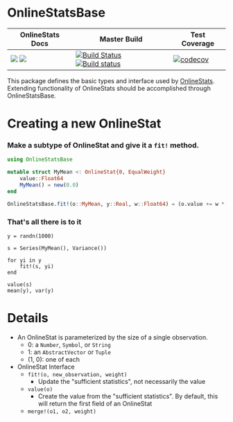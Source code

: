 # OnlineStatsBase

| OnlineStats Docs | Master Build | Test Coverage |
|------------------|--------------|---------------|
| [![](https://img.shields.io/badge/docs-stable-blue.svg)](https://joshday.github.io/OnlineStats.jl/stable) [![](https://img.shields.io/badge/docs-latest-blue.svg)](https://joshday.github.io/OnlineStats.jl/latest) | [![Build Status](https://travis-ci.org/joshday/OnlineStatsBase.jl.svg?branch=master)](https://travis-ci.org/joshday/OnlineStatsBase.jl) [![Build status](https://ci.appveyor.com/api/projects/status/99i0vq2crpwgqonp/branch/master?svg=true)](https://ci.appveyor.com/project/joshday/onlinestatsbase-jl/branch/master) | [![codecov](https://codecov.io/gh/joshday/OnlineStatsBase.jl/branch/master/graph/badge.svg)](https://codecov.io/gh/joshday/OnlineStatsBase.jl) |


This package defines the basic types and interface used by [OnlineStats](https://github.com/joshday/OnlineStats.jl).  Extending functionality of OnlineStats should be accomplished through OnlineStatsBase.



# Creating a new OnlineStat

### Make a subtype of OnlineStat and give it a `fit!` method.

```julia
using OnlineStatsBase

mutable struct MyMean <: OnlineStat{0, EqualWeight}
    value::Float64
    MyMean() = new(0.0)
end

OnlineStatsBase.fit!(o::MyMean, y::Real, w::Float64) = (o.value += w * (y - o.value))
```

### That's all there is to it
```
y = randn(1000)

s = Series(MyMean(), Variance())

for yi in y
    fit!(s, yi)
end

value(s)
mean(y), var(y)
```


# Details

- An OnlineStat is parameterized by the size of a single observation.
  - 0: a `Number`, `Symbol`, or `String`
  - 1: an `AbstractVector` or `Tuple`
  - (1, 0): one of each
- OnlineStat Interface
  - `fit!(o, new_observation, weight)`
    - Update the "sufficient statistics", not necessarily the value
  - `value(o)`
    - Create the value from the "sufficient statistics".  By default, this will return the first field of an OnlineStat
  - `merge!(o1, o2, weight)`
